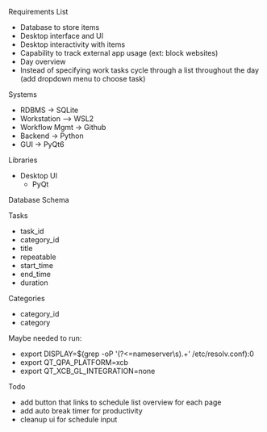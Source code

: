 Requirements List
- Database to store items
- Desktop interface and UI
- Desktop interactivity with items
- Capability to track external app usage (ext: block websites)
- Day overview
- Instead of specifying work tasks cycle through a list throughout the day (add dropdown menu to choose task)


Systems
- RDBMS -> SQLite
- Workstation –> WSL2
- Workflow Mgmt -> Github
- Backend -> Python
- GUI -> PyQt6

Libraries
- Desktop UI
    - PyQt

Database Schema

Tasks
- task_id
- category_id
- title
- repeatable
- start_time
- end_time
- duration

Categories
- category_id
- category

Maybe needed to run:
- export DISPLAY=$(grep -oP '(?<=nameserver\s).+' /etc/resolv.conf):0
- export QT_QPA_PLATFORM=xcb
- export QT_XCB_GL_INTEGRATION=none

Todo
- add button that links to schedule list overview for each page
- add auto break timer for productivity
- cleanup ui for schedule input
